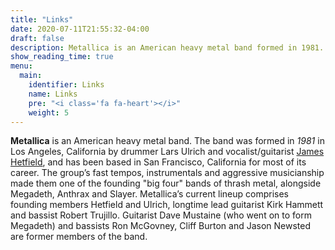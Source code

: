 ```yaml
---
title: "Links"
date: 2020-07-11T21:55:32-04:00
draft: false
description: Metallica is an American heavy metal band formed in 1981.
show_reading_time: true
menu:
  main:
    identifier: Links
    name: Links
    pre: "<i class='fa fa-heart'></i>"
    weight: 5
---
```


**Metallica** is an American heavy metal band. The band was formed in *1981* in Los Angeles, California by drummer Lars Ulrich and vocalist/guitarist [James Hetfield](https://en.wikipedia.org/wiki/James_Hetfield), and has been based in San Francisco, California for most of its career.
The group’s fast tempos, instrumentals and aggressive musicianship made them one of the founding "big four" bands of thrash metal, alongside Megadeth, Anthrax and Slayer.
Metallica’s current lineup comprises founding members Hetfield and Ulrich, longtime lead guitarist Kirk Hammett and bassist Robert Trujillo. Guitarist Dave Mustaine (who went on to form Megadeth) and bassists Ron McGovney, Cliff Burton and Jason Newsted are former members of the band.